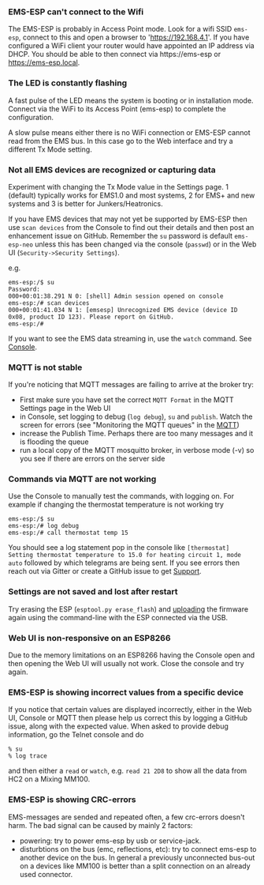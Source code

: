 ### EMS-ESP can't connect to the Wifi

The EMS-ESP is probably in Access Point mode. Look for a wifi SSID `ems-esp`, connect to this and open a browser to 'https://192.168.4.1'. If you have configured a WiFi client your router would have appointed an IP address via DHCP. You should be able to then connect via https://ems-esp or https://ems-esp.local.

### The LED is constantly flashing

A fast pulse of the LED means the system is booting or in installation mode. Connect via the WiFi to its Access Point (ems-esp) to complete the configuration.

A slow pulse means either there is no WiFi connection or EMS-ESP cannot read from the EMS bus. In this case go to the Web interface and try a different Tx Mode setting.

### Not all EMS devices are recognized or capturing data

Experiment with changing the Tx Mode value in the Settings page. 1 (default) typically works for EMS1.0 and most systems, 2 for EMS+ and new systems and 3 is better for Junkers/Heatronics.

If you have EMS devices that may not yet be supported by EMS-ESP then use `scan devices` from the Console to find out their details and then post an enhancement issue on GitHub. Remember the `su` password is default `ems-esp-neo` unless this has been changed via the console (`passwd`) or in the Web UI (`Security->Security Settings`).

e.g.

```
ems-esp:/$ su
Password:
000+00:01:38.291 N 0: [shell] Admin session opened on console
ems-esp:/# scan devices
000+00:01:41.034 N 1: [emsesp] Unrecognized EMS device (device ID 0x08, product ID 123). Please report on GitHub.
ems-esp:/#
```

If you want to see the EMS data streaming in, use the `watch` command. See [Console](Console?id=monitoring-the-ems-traffic).

### MQTT is not stable

If you're noticing that MQTT messages are failing to arrive at the broker try:
- First make sure you have set the correct `MQTT Format` in the MQTT Settings page in the Web UI
- in Console, set logging to debug (`log debug`), `su` and `publish`. Watch the screen for errors (see "Monitoring the MQTT queues" in the [MQTT](MQTT.md))
- increase the Publish Time. Perhaps there are too many messages and it is flooding the queue
- run a local copy of the MQTT mosquitto broker, in verbose mode (-v) so you see if there are errors on the server side

### Commands via MQTT are not working

Use the Console to manually test the commands, with logging on. For example if changing the thermostat temperature is not working try
```
ems-esp:/$ su
ems-esp:/# log debug
ems-esp:/# call thermostat temp 15
```
You should see a log statement pop in the console like `[thermostat] Setting thermostat temperature to 15.0 for heating circuit 1, mode auto` followed by which telegrams are being sent. If you see errors then reach out via Gitter or create a GitHub issue to get [Support](Support.md).

### Settings are not saved and lost after restart

Try erasing the ESP (`esptool.py erase_flash`) and [uploading](Uploading-firmware) the firmware again using the command-line with the ESP connected via the USB.

### Web UI is non-responsive on an ESP8266

Due to the memory limitations on an ESP8266 having the Console open and then opening the Web UI will usually not work. Close the console and try again.

### EMS-ESP is showing incorrect values from a specific device

If you notice that certain values are displayed incorrectly, either in the Web UI, Console or MQTT then please help us correct this by logging a GitHub issue, along with the expected value. When asked to provide debug information, go the Telnet console and do
```
% su
% log trace
```
and then either a `read` or `watch`, e.g. `read 21 2D8` to show all the data from HC2 on a Mixing MM100.

### EMS-ESP is showing CRC-errors

EMS-messages are sended and repeated often, a few crc-errors doesn't harm. The bad signal can be caused by mainly 2 factors:
- powering: try to power ems-esp by usb or service-jack. 
- disturbtions on the bus (emc, reflections, etc): try to connect ems-esp to another device on the bus. In general a previously unconnected bus-out on a devices like MM100 is better than a split connection on an already used connector. 
